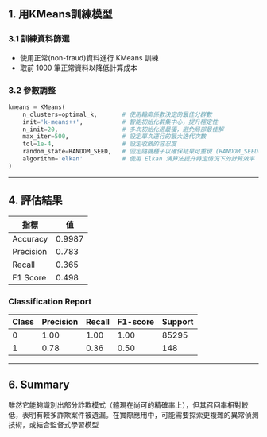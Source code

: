 ## 1. 用KMeans訓練模型

### 3.1 訓練資料篩選
- 使用正常(non-fraud)資料進行 KMeans 訓練  
- 取前 1000 筆正常資料以降低計算成本  

### 3.2 參數調整
```python
kmeans = KMeans(
    n_clusters=optimal_k,       # 使用輪廓係數決定的最佳分群數
    init='k-means++',           # 智能初始化群集中心，提升穩定性
    n_init=20,                  # 多次初始化選最優，避免局部最佳解
    max_iter=500,               # 設定單次運行的最大迭代次數
    tol=1e-4,                   # 設定收斂的容忍度
    random_state=RANDOM_SEED,   # 固定隨機種子以確保結果可重現 (RANDOM_SEED=42)
    algorithm='elkan'           # 使用 Elkan 演算法提升特定情況下的計算效率
)
```
---

## 4. 評估結果

| 指標         | 值                   |
|--------------|----------------------|
| Accuracy     | 0.9987               |
| Precision    | 0.783                |
| Recall       | 0.365                |
| F1 Score     | 0.498                |

### Classification Report

| Class | Precision | Recall | F1-score | Support |
|-------|-----------|--------|----------|---------|
| 0     | 1.00      | 1.00   | 1.00     | 85295   |
| 1     | 0.78      | 0.36   | 0.50     | 148     |

---

## 6. Summary

雖然它能夠識別出部分詐欺模式（體現在尚可的精確率上），但其召回率相對較低，表明有較多詐欺案件被遺漏。在實際應用中，可能需要探索更複雜的異常偵測技術，或結合監督式學習模型 
